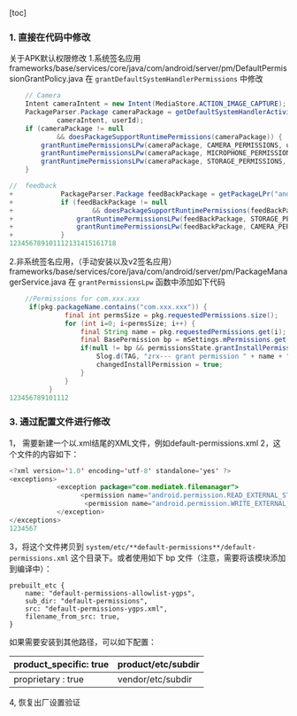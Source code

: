 [toc]

### 1. 直接在代码中修改

关于APK默认权限修改
1.系统签名应用
frameworks/base/services/core/java/com/android/server/pm/DefaultPermissionGrantPolicy.java
在 `grantDefaultSystemHandlerPermissions` 中修改

```java
    // Camera
    Intent cameraIntent = new Intent(MediaStore.ACTION_IMAGE_CAPTURE);
    PackageParser.Package cameraPackage = getDefaultSystemHandlerActivityPackageLPr(
            cameraIntent, userId);
    if (cameraPackage != null
            && doesPackageSupportRuntimePermissions(cameraPackage)) {
        grantRuntimePermissionsLPw(cameraPackage, CAMERA_PERMISSIONS, userId);
        grantRuntimePermissionsLPw(cameraPackage, MICROPHONE_PERMISSIONS, userId);
        grantRuntimePermissionsLPw(cameraPackage, STORAGE_PERMISSIONS, userId);
    }

//  feedback
+            PackageParser.Package feedBackPackage = getPackageLPr("android.com.feedback");
+            if (feedBackPackage != null
+                    && doesPackageSupportRuntimePermissions(feedBackPackage)) {
+                grantRuntimePermissionsLPw(feedBackPackage, STORAGE_PERMISSIONS, userId);
+                grantRuntimePermissionsLPw(feedBackPackage, CAMERA_PERMISSIONS, userId);
+            } 
123456789101112131415161718
```

2.非系统签名应用，（手动安装以及v2签名应用）
frameworks/base/services/core/java/com/android/server/pm/PackageManagerService.java
在 `grantPermissionsLpw` 函数中添加如下代码

```java
    //Permissions for com.xxx.xxx
     if(pkg.packageName.contains("com.xxx.xxx")) {
              final int permsSize = pkg.requestedPermissions.size();
              for (int i=0; i<permsSize; i++) {
                  final String name = pkg.requestedPermissions.get(i);
                  final BasePermission bp = mSettings.mPermissions.get(name);
                  if(null != bp && permissionsState.grantInstallPermission(bp) != PermissionsState.PERMISSION_OPERATION_FAILURE) {
                      Slog.d(TAG, "zrx--- grant permission " + name + " to package " + pkg.packageName);
                      changedInstallPermission = true;
                  }
              }
          } 
123456789101112
```

### 3. 通过配置文件进行修改
1， 需要新建一个以.xml结尾的XML文件，例如default-permissions.xml
2，这个文件的内容如下：

```java
<?xml version='1.0' encoding='utf-8' standalone='yes' ?>
<exceptions>
            <exception package="com.mediatek.filemanager">
                  <permission name="android.permission.READ_EXTERNAL_STORAGE" fixed="true"/>
                   <permission name="android.permission.WRITE_EXTERNAL_STORAGE" fixed="true"/>
            </exception>
</exceptions>
1234567
```

3，将这个文件拷贝到 `system/etc/**default-permissions**/default-permissions.xml` 这个目录下。或者使用如下 bp 文件（注意，需要将该模块添加到编译中）：

```bp
prebuilt_etc {
    name: "default-permissions-allowlist-ygps",
    sub_dir: "default-permissions",
    src: "default-permissions-ygps.xml",
    filename_from_src: true,
}

```

如果需要安装到其他路径，可以如下配置：

| product_specific: true | product/etc/subdir |
| ---------------------- | ------------------ |
| proprietary : true     | vendor/etc/subdir  |

4, 恢复出厂设置验证
